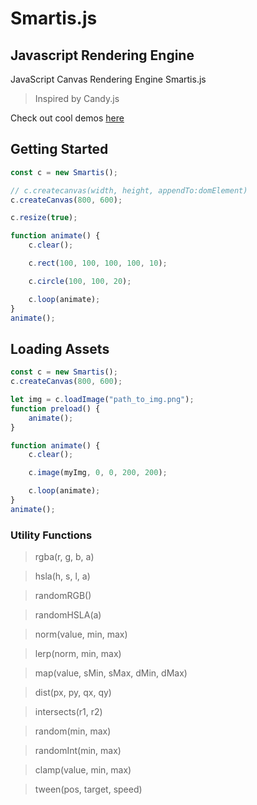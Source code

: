 # Smartis.js

## Javascript Rendering Engine

JavaScript Canvas Rendering Engine Smartis.js

> Inspired by Candy.js

Check out cool demos [here](https://khomohzie.github.io/Smartis.js/)

## Getting Started

```javascript
const c = new Smartis();

// c.createcanvas(width, height, appendTo:domElement)
c.createCanvas(800, 600);

c.resize(true);

function animate() {
	c.clear();

	c.rect(100, 100, 100, 100, 10);

	c.circle(100, 100, 20);

	c.loop(animate);
}
animate();
```

## Loading Assets

```javascript
const c = new Smartis();
c.createCanvas(800, 600);

let img = c.loadImage("path_to_img.png");
function preload() {
	animate();
}

function animate() {
	c.clear();

	c.image(myImg, 0, 0, 200, 200);

	c.loop(animate);
}
animate();
```

### Utility Functions

> rgba(r, g, b, a)

> hsla(h, s, l, a)

> randomRGB()

> randomHSLA(a)

> norm(value, min, max)

> lerp(norm, min, max)

> map(value, sMin, sMax, dMin, dMax)

> dist(px, py, qx, qy)

> intersects(r1, r2)

> random(min, max)

> randomInt(min, max)

> clamp(value, min, max)

> tween(pos, target, speed)
